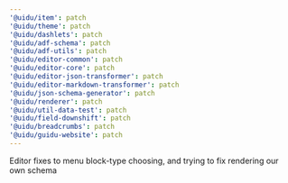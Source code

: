 ```yaml
---
'@uidu/item': patch
'@uidu/theme': patch
'@uidu/dashlets': patch
'@uidu/adf-schema': patch
'@uidu/adf-utils': patch
'@uidu/editor-common': patch
'@uidu/editor-core': patch
'@uidu/editor-json-transformer': patch
'@uidu/editor-markdown-transformer': patch
'@uidu/json-schema-generator': patch
'@uidu/renderer': patch
'@uidu/util-data-test': patch
'@uidu/field-downshift': patch
'@uidu/breadcrumbs': patch
'@uidu/guidu-website': patch
---
```


Editor fixes to menu block-type choosing, and trying to fix rendering our own schema
